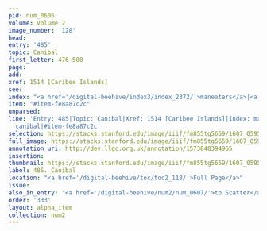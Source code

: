 ```yaml
---
pid: num_0606
volume: Volume 2
image_number: '128'
head:
entry: '485'
topic: Canibal
first_letter: 476-500
page:
add:
xref: 1514 [Caribee Islands]
see:
index: "<a href='/digital-beehive/index3/index_2372/'>maneaters</a>|<a href='/digital-beehive/index1/index_0496/'>canibal</a>"
item: "#item-fe8a87c2c"
unparsed:
line: 'Entry: 485|Topic: Canibal|Xref: 1514 [Caribee Islands]|Index: maneaters|Index:
  canibal|#item-fe8a87c2c'
selection: https://stacks.stanford.edu/image/iiif/fm855tg5659/1607_0595/813,1471,2930,512/full/0/default.jpg
full_image: https://stacks.stanford.edu/image/iiif/fm855tg5659/1607_0595/full/full/0/default.jpg
annotation_uri: http://dev.llgc.org.uk/annotation/1573848394965
insertion:
thumbnail: https://stacks.stanford.edu/image/iiif/fm855tg5659/1607_0595/813,1471,600,180/250,/0/default.jpg
label: 485. Canibal
location: "<a href='/digital-beehive/toc/toc2_118/'>Full Page</a>"
issue:
also_in_entry: "<a href='/digital-beehive/num2/num_0607/'>to Scatter</a>"
order: '333'
layout: alpha_item
collection: num2
---
```

